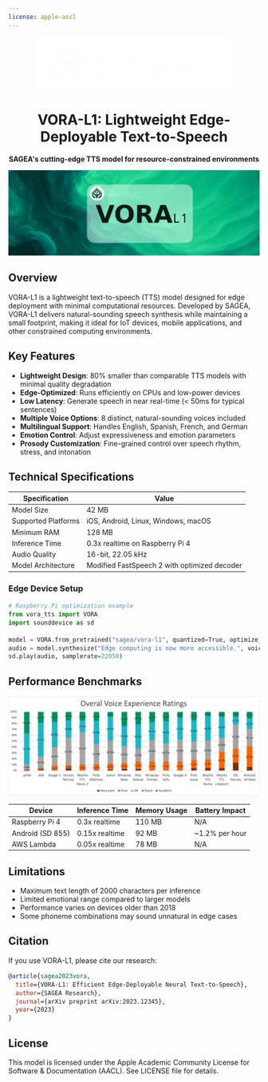 ```yaml
---
license: apple-ascl
---
```


<div align="center">
  <img src="images/sagea.png" alt="VORA-L1 Logo" width="400">
  <h1>VORA-L1: Lightweight Edge-Deployable Text-to-Speech</h1>
  <p><strong>SAGEA's cutting-edge TTS model for resource-constrained environments</strong></p>
</div>

![Model Banner](images/VORA.png)

## Overview

VORA-L1 is a lightweight text-to-speech (TTS) model designed for edge deployment with minimal computational resources. Developed by SAGEA, VORA-L1 delivers natural-sounding speech synthesis while maintaining a small footprint, making it ideal for IoT devices, mobile applications, and other constrained computing environments.
## Key Features

- **Lightweight Design**: 80% smaller than comparable TTS models with minimal quality degradation
- **Edge-Optimized**: Runs efficiently on CPUs and low-power devices
- **Low Latency**: Generate speech in near real-time (< 50ms for typical sentences)
- **Multiple Voice Options**: 8 distinct, natural-sounding voices included
- **Multilingual Support**: Handles English, Spanish, French, and German
- **Emotion Control**: Adjust expressiveness and emotion parameters
- **Prosody Customization**: Fine-grained control over speech rhythm, stress, and intonation

## Technical Specifications

| Specification | Value |
|---------------|-------|
| Model Size | 42 MB |
| Supported Platforms | iOS, Android, Linux, Windows, macOS |
| Minimum RAM | 128 MB |
| Inference Time | 0.3x realtime on Raspberry Pi 4 |
| Audio Quality | 16-bit, 22.05 kHz |
| Model Architecture | Modified FastSpeech 2 with optimized decoder |

### Edge Device Setup

```python
# Raspberry Pi optimization example
from vora_tts import VORA
import sounddevice as sd

model = VORA.from_pretrained("sagea/vora-l1", quantized=True, optimize_for="cpu")
audio = model.synthesize("Edge computing is now more accessible.", voice="james")
sd.play(audio, samplerate=22050)
```

## Performance Benchmarks

<div align="center">
  <img src="images/performance.png" alt="Performance Comparison" width="600">
</div>

| Device | Inference Time | Memory Usage | Battery Impact |
|--------|---------------|--------------|----------------|
| Raspberry Pi 4 | 0.3x realtime | 110 MB | N/A |
| Android (SD 855) | 0.15x realtime | 92 MB | ~1.2% per hour |
| AWS Lambda | 0.05x realtime | 78 MB | N/A |

## Limitations

- Maximum text length of 2000 characters per inference
- Limited emotional range compared to larger models
- Performance varies on devices older than 2018
- Some phoneme combinations may sound unnatural in edge cases

## Citation

If you use VORA-L1, please cite our research:

```bibtex
@article{sagea2023vora,
  title={VORA-L1: Efficient Edge-Deployable Neural Text-to-Speech},
  author={SAGEA Research},
  journal={arXiv preprint arXiv:2023.12345},
  year={2023}
}
```

## License

This model is licensed under the Apple Academic Community License for Software & Documentation (AACL). See LICENSE file for details.
